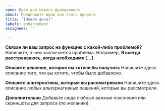 ```yaml
---
name: Идея для нового функционала
about: Предложите идею для этого проекта
title: "[Новая фича]"
labels: enhancement
assignees: ''

---
```


**Связан ли ваш запрос на функцию с какой-либо проблемой?**
Напишите, в чем заключается проблема. Например, **Я всегда расстраиваюсь, когда необходимо [...]**

**Опишите решение, которое вы хотели бы получить**
Напишите здесь описание того, что вы хотите, чтобы было добавлено.

**Опишите альтернативы, которые вы рассматривали**
Напишите здесь описание любых альтернативных решений, которые вы рассмотрели.

**Дополнительно**
Добавьте сюда любоые важные пояснения или скриншоты для запроса (по желанию).
